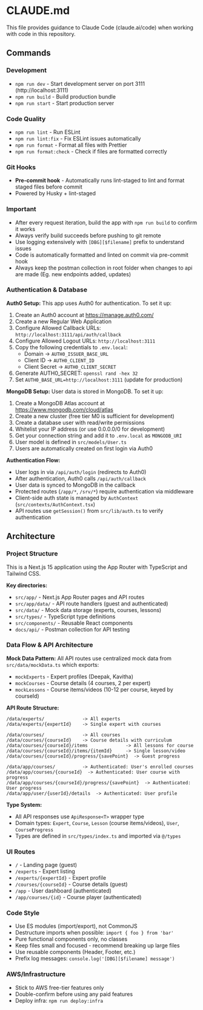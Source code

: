 # CLAUDE.md

This file provides guidance to Claude Code (claude.ai/code) when working with code in this repository.

## Commands

### Development

- `npm run dev` - Start development server on port 3111 (http://localhost:3111)
- `npm run build` - Build production bundle
- `npm run start` - Start production server

### Code Quality

- `npm run lint` - Run ESLint
- `npm run lint:fix` - Fix ESLint issues automatically
- `npm run format` - Format all files with Prettier
- `npm run format:check` - Check if files are formatted correctly

### Git Hooks

- **Pre-commit hook** - Automatically runs lint-staged to lint and format staged files before commit
- Powered by Husky + lint-staged

### Important

- After every request iteration, build the app with `npm run build` to confirm it works
- Always verify build succeeds before pushing to git remote
- Use logging extensively with `[DBG][$filename]` prefix to understand issues
- Code is automatically formatted and linted on commit via pre-commit hook
- Always keep the postman collection in root folder when changes to api are made (Eg. new endpoints added, updates)

### Authentication & Database

**Auth0 Setup:**
This app uses Auth0 for authentication. To set it up:

1. Create an Auth0 account at https://manage.auth0.com/
2. Create a new Regular Web Application
3. Configure Allowed Callback URLs: `http://localhost:3111/api/auth/callback`
4. Configure Allowed Logout URLs: `http://localhost:3111`
5. Copy the following credentials to `.env.local`:
   - Domain → `AUTH0_ISSUER_BASE_URL`
   - Client ID → `AUTH0_CLIENT_ID`
   - Client Secret → `AUTH0_CLIENT_SECRET`
6. Generate AUTH0_SECRET: `openssl rand -hex 32`
7. Set `AUTH0_BASE_URL=http://localhost:3111` (update for production)

**MongoDB Setup:**
User data is stored in MongoDB. To set it up:

1. Create a MongoDB Atlas account at https://www.mongodb.com/cloud/atlas
2. Create a new cluster (free tier M0 is sufficient for development)
3. Create a database user with read/write permissions
4. Whitelist your IP address (or use 0.0.0.0/0 for development)
5. Get your connection string and add it to `.env.local` as `MONGODB_URI`
6. User model is defined in `src/models/User.ts`
7. Users are automatically created on first login via Auth0

**Authentication Flow:**

- User logs in via `/api/auth/login` (redirects to Auth0)
- After authentication, Auth0 calls `/api/auth/callback`
- User data is synced to MongoDB in the callback
- Protected routes (`/app/*`, `/srv/*`) require authentication via middleware
- Client-side auth state is managed by `AuthContext` (`src/contexts/AuthContext.tsx`)
- API routes use `getSession()` from `src/lib/auth.ts` to verify authentication

## Architecture

### Project Structure

This is a Next.js 15 application using the App Router with TypeScript and Tailwind CSS.

**Key directories:**

- `src/app/` - Next.js App Router pages and API routes
- `src/app/data/` - API route handlers (guest and authenticated)
- `src/data/` - Mock data storage (experts, courses, lessons)
- `src/types/` - TypeScript type definitions
- `src/components/` - Reusable React components
- `docs/api/` - Postman collection for API testing

### Data Flow & API Architecture

**Mock Data Pattern:**
All API routes use centralized mock data from `src/data/mockData.ts` which exports:

- `mockExperts` - Expert profiles (Deepak, Kavitha)
- `mockCourses` - Course details (4 courses, 2 per expert)
- `mockLessons` - Course items/videos (10-12 per course, keyed by courseId)

**API Route Structure:**

```
/data/experts/              -> All experts
/data/experts/{expertId}    -> Single expert with courses

/data/courses/              -> All courses
/data/courses/{courseId}    -> Course details with curriculum
/data/courses/{courseId}/items              -> All lessons for course
/data/courses/{courseId}/items/{itemId}     -> Single lesson/video
/data/courses/{courseId}/progress/{savePoint}  -> Guest progress

/data/app/courses/          -> Authenticated: User's enrolled courses
/data/app/courses/{courseId}  -> Authenticated: User course with progress
/data/app/courses/{courseId}/progress/{savePoint}  -> Authenticated: User progress
/data/app/user/{userId}/details  -> Authenticated: User profile
```

**Type System:**

- All API responses use `ApiResponse<T>` wrapper type
- Domain types: `Expert`, `Course`, `Lesson` (course items/videos), `User`, `CourseProgress`
- Types are defined in `src/types/index.ts` and imported via `@/types`

### UI Routes

- `/` - Landing page (guest)
- `/experts` - Expert listing
- `/experts/{expertId}` - Expert profile
- `/courses/{courseId}` - Course details (guest)
- `/app` - User dashboard (authenticated)
- `/app/courses/{id}` - Course player (authenticated)

### Code Style

- Use ES modules (import/export), not CommonJS
- Destructure imports when possible: `import { foo } from 'bar'`
- Pure functional components only, no classes
- Keep files small and focused - recommend breaking up large files
- Use reusable components (Header, Footer, etc.)
- Prefix log messages: `console.log('[DBG][$filename] message')`

### AWS/Infrastructure

- Stick to AWS free-tier features only
- Double-confirm before using any paid features
- Deploy infra: `npm run deploy:infra`
